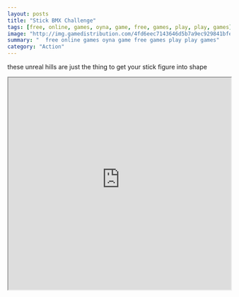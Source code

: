```yaml
---
layout: posts
title: "Stick BMX Challenge"
tags: [free, online, games, oyna, game, free, games, play, play, games]
image: "http://img.gamedistribution.com/4fd6eec7143646d5b7a9ec929841bfed.jpg"
summary: "  free online games oyna game free games play play games"
category: "Action"
---
```


these unreal hills are just the thing to get your stick figure into shape

<iframe width="100%" height="480px;" src="http://flash.gamedistribution.com?game=4fd6eec7143646d5b7a9ec929841bfed"></iframe>